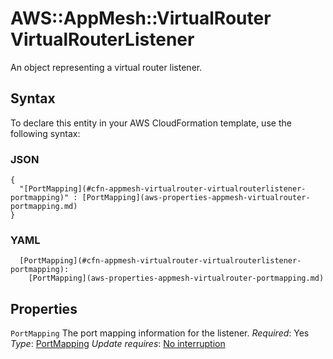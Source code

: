 # AWS::AppMesh::VirtualRouter VirtualRouterListener<a name="aws-properties-appmesh-virtualrouter-virtualrouterlistener"></a>

An object representing a virtual router listener\.

## Syntax<a name="aws-properties-appmesh-virtualrouter-virtualrouterlistener-syntax"></a>

To declare this entity in your AWS CloudFormation template, use the following syntax:

### JSON<a name="aws-properties-appmesh-virtualrouter-virtualrouterlistener-syntax.json"></a>

```
{
  "[PortMapping](#cfn-appmesh-virtualrouter-virtualrouterlistener-portmapping)" : [PortMapping](aws-properties-appmesh-virtualrouter-portmapping.md)
}
```

### YAML<a name="aws-properties-appmesh-virtualrouter-virtualrouterlistener-syntax.yaml"></a>

```
  [PortMapping](#cfn-appmesh-virtualrouter-virtualrouterlistener-portmapping):
    [PortMapping](aws-properties-appmesh-virtualrouter-portmapping.md)
```

## Properties<a name="aws-properties-appmesh-virtualrouter-virtualrouterlistener-properties"></a>

`PortMapping`  <a name="cfn-appmesh-virtualrouter-virtualrouterlistener-portmapping"></a>
The port mapping information for the listener\.
*Required*: Yes
*Type*: [PortMapping](aws-properties-appmesh-virtualrouter-portmapping.md)
*Update requires*: [No interruption](https://docs.aws.amazon.com/AWSCloudFormation/latest/UserGuide/using-cfn-updating-stacks-update-behaviors.html#update-no-interrupt)
